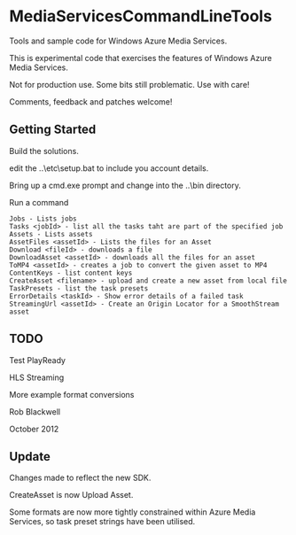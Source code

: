 MediaServicesCommandLineTools
=============================

Tools and sample code for Windows Azure Media Services.

This is experimental code that exercises the features of Windows
Azure Media Services.

Not for production use. Some bits still problematic. Use with care!

Comments, feedback and patches welcome!

Getting Started
---------------

Build the solutions.

edit the ..\etc\setup.bat to include you account details.

Bring up a cmd.exe prompt and change into the ..\bin directory.

Run a command

    Jobs - Lists jobs
    Tasks <jobId> - list all the tasks taht are part of the specified job
    Assets - Lists assets
    AssetFiles <assetId> - Lists the files for an Asset
    Download <fileId> - downloads a file
    DownloadAsset <assetId> - downloads all the files for an asset
    ToMP4 <assetId> - creates a job to convert the given asset to MP4
    ContentKeys - list content keys
    CreateAsset <filename> - upload and create a new asset from local file
    TaskPresets - list the task presets
    ErrorDetails <taskId> - Show error details of a failed task
    StreamingUrl <assetId> - Create an Origin Locator for a SmoothStream asset



TODO
----

Test PlayReady

HLS Streaming

More example format conversions


Rob Blackwell

October 2012

Update
---------------

Changes made to reflect the new SDK.

CreateAsset is now Upload Asset. 

Some formats are now more tightly constrained within Azure Media Services, so task preset strings have been utilised.